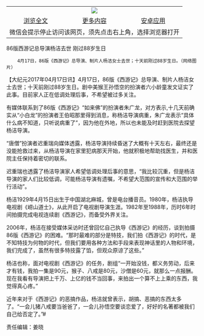 

<table>
  <tr>
    <td align="center" colspan="3">
      <a href="https://github.com/ogate/ogate/blob/master/README.md"><img src="https://cloud.githubusercontent.com/assets/11880933/13434984/f430fae2-e012-11e5-814f-c2df1e82b247.jpg"/></a>
    </td>
  </tr>
  <tr>
    <td align="center">
      <a href="https://s3.ap-south-1.amazonaws.com/ogatem/oGate.htm?c817804&from=oNote">浏览全文</a>
    </td>
    <td align="center">
      <a href="https://s3.ap-south-1.amazonaws.com/ogatem/oGate.htm?from=oNote">更多内容</a>
    </td>
    <td align="center">
      <a href="https://raw.githubusercontent.com/ogate/up/master/ogate.apk">安卓应用</a>
    </td>
  </tr>
  <tr>
    <td align="center" colspan="3">
      微信会提示停止访问该网页，须先点击右上角，选择浏览器打开
    </td>
  </tr>
</table>    



86版西游记总导演杨洁去世 刚过88岁生日






        4月17日，86版《西游记》总导演、制片人杨洁女士去世；十天前刚过88岁生日。（网络图片）

【大纪元2017年04月17日讯】4月17日，86版《西游记》总导演、制片人杨洁女士去世；十天前刚过88岁生日。剧中美猴王孙悟空的扮演者六小龄童发文证实了此事。目前家人正在低调处理后事，不希望被过多关注。


有媒体联系到了86版《西游记》“如来佛”的扮演者朱广龙，对方表示,十几天前确实从“小白龙”的扮演者王伯昭那里得到消息，称杨洁导演病重，朱广龙表示“具体什么病不知道，只听说病重了”，因为他在外地，所以也未能及时赶到医院去探望杨洁导演。


“唐僧”扮演者迟重瑞向媒体透露，杨洁导演持续昏迷了大概有十天左右，最终还是没能抢救过来，从杨洁导演在家里犯病那天开始，他就积极地帮助找医生，并和医院主任保持着密切的联系。


迟重瑞也透露了杨洁导演家人希望低调处理后事的意思，“我比较沉重，但是杨洁导演的家人们比较低调，可能杨洁导演有遗嘱，不希望大范围的宣传和大范围的举行活动”。


杨洁1929年4月15日出生于中国湖北麻城，曾是电台播音员。1980年，杨洁执导电视剧《崂山道士》，从此开启了电视剧导演生涯。1982年至1988年，历时6年时间拍摄完成电视连续剧《西游记》，而备受外界关注。


2006年，杨洁在接受媒体采访时还曾回忆自己执导《西游记》的经历，谈到拍摄86版《西游记》的困难。“那时最难的部分是特技，我们拍《西游记》的时代，是不知特技为何物的时代，但我们要用各种方法和手段来表现神话里的人物和环境，我们完成了，虽然有很多特技露了馅，但观众原谅了这些。”


杨洁也称，面对电视剧《西游记》的任务，剧组“一开始没钱，都义务劳动，后来才有钱，我拍一集是90元，猴子、八戒是80元，沙僧是60元，就那么一点报酬。现在我看有导演把上千万、上亿的钱不当回事，来拍出一个算不上上乘的东西，我觉得真心疼。”


近年来对于《西游记》的恶搞作品，杨洁就曾表示，胡搞、恶搞的东西太多了。“一会儿猪八戒要当爸爸了，一会儿孙悟空要谈恋爱了，好好的名著都被我们自己给否定了。”#


责任编辑：姜晓



